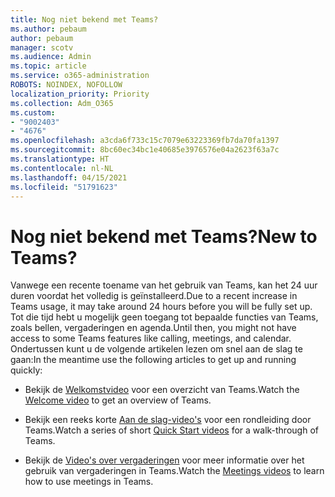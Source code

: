 ```yaml
---
title: Nog niet bekend met Teams?
ms.author: pebaum
author: pebaum
manager: scotv
ms.audience: Admin
ms.topic: article
ms.service: o365-administration
ROBOTS: NOINDEX, NOFOLLOW
localization_priority: Priority
ms.collection: Adm_O365
ms.custom:
- "9002403"
- "4676"
ms.openlocfilehash: a3cda6f733c15c7079e63223369fb7da70fa1397
ms.sourcegitcommit: 8bc60ec34bc1e40685e3976576e04a2623f63a7c
ms.translationtype: HT
ms.contentlocale: nl-NL
ms.lasthandoff: 04/15/2021
ms.locfileid: "51791623"
---
```

# <a name="new-to-teams"></a><span data-ttu-id="cf5e1-102">Nog niet bekend met Teams?</span><span class="sxs-lookup"><span data-stu-id="cf5e1-102">New to Teams?</span></span>

<span data-ttu-id="cf5e1-103">Vanwege een recente toename van het gebruik van Teams, kan het 24 uur duren voordat het volledig is geïnstalleerd.</span><span class="sxs-lookup"><span data-stu-id="cf5e1-103">Due to a recent increase in Teams usage, it may take around 24 hours before you will be fully set up.</span></span> <span data-ttu-id="cf5e1-104">Tot die tijd hebt u mogelijk geen toegang tot bepaalde functies van Teams, zoals bellen, vergaderingen en agenda.</span><span class="sxs-lookup"><span data-stu-id="cf5e1-104">Until then, you might not have access to some Teams features like calling, meetings, and calendar.</span></span> <span data-ttu-id="cf5e1-105">Ondertussen kunt u de volgende artikelen lezen om snel aan de slag te gaan:</span><span class="sxs-lookup"><span data-stu-id="cf5e1-105">In the meantime use the following articles to get up and running quickly:</span></span> 

- <span data-ttu-id="cf5e1-106">Bekijk de [Welkomstvideo](https://support.office.com/article/welcome-to-microsoft-teams-b98d533f-118e-4bae-bf44-3df2470c2b12) voor een overzicht van Teams.</span><span class="sxs-lookup"><span data-stu-id="cf5e1-106">Watch the [Welcome video](https://support.office.com/article/welcome-to-microsoft-teams-b98d533f-118e-4bae-bf44-3df2470c2b12) to get an overview of Teams.</span></span>

- <span data-ttu-id="cf5e1-107">Bekijk een reeks korte [Aan de slag-video's](https://support.office.com/article/video-what-is-microsoft-teams-422bf3aa-9ae8-46f1-83a2-e65720e1a34d) voor een rondleiding door Teams.</span><span class="sxs-lookup"><span data-stu-id="cf5e1-107">Watch a series of short [Quick Start videos](https://support.office.com/article/video-what-is-microsoft-teams-422bf3aa-9ae8-46f1-83a2-e65720e1a34d) for a walk-through of Teams.</span></span>

- <span data-ttu-id="cf5e1-108">Bekijk de [Video's over vergaderingen](https://support.office.com/article/join-a-teams-meeting-078e9868-f1aa-4414-8bb9-ee88e9236ee4) voor meer informatie over het gebruik van vergaderingen in Teams.</span><span class="sxs-lookup"><span data-stu-id="cf5e1-108">Watch the [Meetings videos](https://support.office.com/article/join-a-teams-meeting-078e9868-f1aa-4414-8bb9-ee88e9236ee4) to learn how to use meetings in Teams.</span></span>
